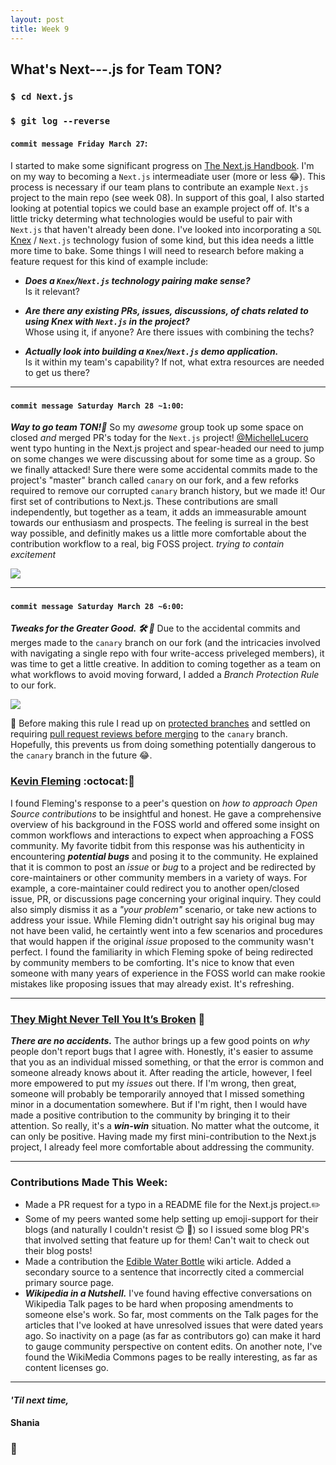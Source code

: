 ```yaml
---
layout: post
title: Week 9
---
```


## What's Next---.js for Team TON?

### `$ cd Next.js`
### `$ git log --reverse`

#### `commit message Friday March 27`:
I started to make some significant progress on [The Next.js Handbook](https://www.freecodecamp.org/news/the-next-js-handbook/). I'm on my way to becoming a `Next.js` intermeadiate user (more or less :joy:). This process is necessary if our team plans to contribute an example `Next.js` project to the main repo (see week 08). In support of this goal, I also started looking at potential topics we could base an example project off of. It's a little tricky determing what technologies would be useful to pair with `Next.js` that haven't already been done. I've looked into incorporating a `SQL` [Knex](http://knexjs.org/) / `Next.js` technology fusion of some kind, but this idea needs a little more time to bake. Some things I will need to research before making a feature request for this kind of example include:

- ***Does a `Knex`/`Next.js` technology pairing make sense?*** <br>
Is it relevant?

- ***Are there any existing PRs, issues, discussions, of chats related to using Knex with `Next.js` in the project?*** <br>
Whose using it, if anyone? Are there issues with combining the techs?

- ***Actually look into building a `Knex`/`Next.js` demo application.*** <br> 
Is it within my team's capability? If not, what extra resources are needed to get us there?

---

#### `commit message Saturday March 28 ~1:00`: 
***Way to go team TON!:rocket:***  So my *awesome* group took up some space on closed *and* merged PR's today for the `Next.js` project! [@MichelleLucero](https://hunter-college-ossd-spr-2020.github.io/MichelleLucero-weekly/) went typo hunting in the Next.js project and spear-headed our need to jump on some changes we were discussing about for some time as a group. So we finally attacked! Sure there were some accidental commits made to the project's "master" branch called `canary` on our fork, and a few reforks required to remove our corrupted `canary` branch history, but we made it! Our first set of contributions to Next.js. These contributions are small independently, but together as a team, it adds an immeasurable amount towards our enthusiasm and prospects. The feeling is surreal in the best way possible, and definitly makes us a little more comfortable about the contribution workflow to a real, big FOSS project. *trying to contain excitement*

<img src="https://hunter-college-ossd-spr-2020.github.io/sdhani-weekly/assets/first-TON-contribs.png">

---
#### `commit message Saturday March 28 ~6:00`: 
***Tweaks for the Greater Good. :hammer_and_wrench: :art:*** Due to the accidental commits and merges made to the `canary` branch on our fork (and the intricacies involved with navigating a single repo with four write-access priveleged members), it was time to get a little creative. In addition to coming together as a team on what workflows to avoid moving forward, I added a *Branch Protection Rule* to our fork.

<img src="https://hunter-college-ossd-spr-2020.github.io/sdhani-weekly/assets/branch-protection.png">

:construction: Before making this rule I read up on [protected branches](https://help.github.com/en/github/administering-a-repository/about-protected-branches) and settled on requiring [pull request reviews before merging](https://help.github.com/en/github/administering-a-repository/about-required-reviews-for-pull-requests) to the `canary` branch. Hopefully, this prevents us from doing something potentially dangerous to the `canary` branch in the future :joy:. 


### [Kevin Fleming](https://github.com/KevinFleming) :octocat::mega:
I found Fleming's response to a peer's question on *how to approach Open Source contributions* to be insightful and honest. He gave a comprehensive overview of his background in the FOSS world and offered some insight on common workflows and interactions to expect when approaching a FOSS community. My favorite tidbit from this response was his authenticity in encountering ***potential bugs*** and posing it to the community. He explained that it is common to post an *issue* or *bug* to a project and be redirected by core-maintainers or other community members in a variety of ways. For example, a core-maintainer could redirect you to another open/closed issue, PR, or discussions page concerning your original inquiry. They could also simply dismiss it as a *"your problem"* scenario, or take new actions to address your issue. While Fleming didn't outright say his original bug may not have been valid, he certaintly went into a few scenarios and procedures that would happen if the original *issue* proposed to the community wasn't perfect. I found the familiarity in which Fleming spoke of being redirected by community members to be comforting. It's nice to know that even someone with many years of experience in the FOSS world can make rookie mistakes like proposing issues that may already exist. It's refreshing.


---

### [They Might Never Tell You It’s Broken](https://pointersgonewild.com/2019/11/02/they-might-never-tell-you-its-broken/) :bug:

***There are no accidents.*** The author brings up a few good points on *why* people don't report bugs that I agree with. Honestly, it's easier to assume that you as an individual missed something, or that the error is common and someone already knows about it. After reading the article, however, I feel more empowered to put my *issues* out there. If I'm wrong, then great, someone will probably be temporarily annoyed that I missed something minor in a documentation somewhere. But if I'm right, then I would have made a positive contribution to the community by bringing it to their attention. So really, it's a ***win-win*** situation. No matter what the outcome, it can only be positive. Having made my first mini-contribution to the Next.js project, I already feel more comfortable about addressing the community.


---
### Contributions Made This Week:
- Made a PR request for a typo in a README file for the Next.js project.:pencil2: 
- Some of my peers wanted some help setting up emoji-support for their blogs (and naturally I couldn't resist :blush: :star2:) so I issued some blog PR's that involved setting that feature up for them! Can't wait to check out their blog posts!
- Made a contribution the [Edible Water Bottle](https://en.wikipedia.org/wiki/Edible_water_bottle) wiki article. Added a secondary source to a sentence that incorrectly cited a commercial primary source page. 
- ***Wikipedia in a Nutshell.*** I've found having effective conversations on Wikipedia Talk pages to be hard when proposing amendments to someone else's work. So far, most comments on the Talk pages for the articles that I've looked at have unresolved issues that were dated years ago. So inactivity on a page (as far as contributors go) can make it hard to gauge community perspective on content edits.  On another note, I've found the WikiMedia Commons pages to be really interesting, as far as content licenses go.
  
--- 
#### *'Til next time,*
#### Shania
### :mushroom:

